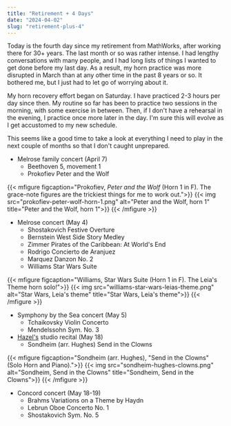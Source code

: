 ```yaml
---
title: "Retirement + 4 Days"
date: "2024-04-02"
slug: "retirement-plus-4"
---
```


Today is the fourth day since my retirement from MathWorks, after working there for 30+ years. The last month or so was rather intense. I had lengthy conversations with many people, and I had long lists of things I wanted to get done before my last day. As a result, my horn practice was more disrupted in March than at any other time in the past 8 years or so. It bothered me, but I just had to let go of worrying about it.

My horn recovery effort began on Saturday. I have practiced 2-3 hours per day since then. My routine so far has been to practice two sessions in the morning, with some exercise in between. Then, if I don't have a rehearsal in the evening, I practice once more later in the day. I'm sure this will evolve as I get accustomed to my new schedule.

This seems like a good time to take a look at everything I need to play in the next couple of months so that I don't caught unprepared.

- Melrose family concert (April 7)
    - Beethoven 5, movement 1
    - Prokofiev Peter and the Wolf
    
{{< mfigure figcaption="Prokofiev, *Peter and the Wolf* (Horn 1 in F). The grace-note figures are the trickiest things for me to work out.">}}
  {{< img src="prokofiev-peter-wolf-horn-1.png" alt="Peter and the Wolf, horn 1" 
  title="Peter and the Wolf, horn 1">}}
{{< /mfigure >}}
    

- Melrose concert (May 4)
    - Shostakovich Festive Overture
    - Bernstein West Side Story Medley
    - Zimmer Pirates of the Caribbean: At World's End
    - Rodrigo Concierto de Aranjuez
    - Marquez Danzon No. 2
    - Williams Star Wars Suite

{{< mfigure figcaption="Williams, Star Wars Suite (Horn 1 in F). The Leia's Theme horn solo!">}}
  {{< img src="williams-star-wars-leias-theme.png" alt="Star Wars, Leia's theme" 
  title="Star Wars, Leia's theme">}}
{{< /mfigure >}}    

- Symphony by the Sea concert (May 5)
    - Tchaikovsky Violin Concerto
    - Mendelssohn Sym. No. 3
- [Hazel's](https://hazeldeandavis.com) studio recital (May 18)
    - Sondheim (arr. Hughes) Send in the Clowns
    
{{< mfigure figcaption="Sondheim (arr. Hughes), \"Send in the Clowns\" (Solo Horn and Piano).">}}
  {{< img src="sondheim-hughes-clowns.png" alt="Sondheim, Send in the Clowns" 
  title="Sondheim, Send in the Clowns">}}
{{< /mfigure >}}   

- Concord concert (May 18-19)
    - Brahms Variations on a Theme by Haydn
    - Lebrun Oboe Concerto No. 1
    - Shostakovich Sym. No. 5

